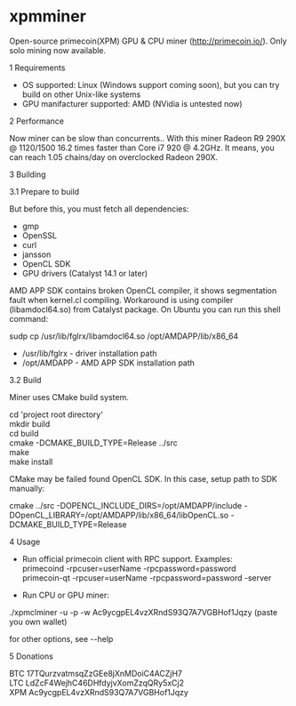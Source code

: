 xpmminer
========

Open-source primecoin(XPM) GPU & CPU miner (http://primecoin.io/). Only solo mining now available.

1 Requirements

- OS supported: Linux (Windows support coming soon), but you can try build on other Unix-like systems
- GPU manifacturer supported: AMD (NVidia is untested now)

2 Performance

Now miner can be slow than concurrents.. With this miner Radeon R9 290X @ 1120/1500 16.2 times faster than Core i7 920 @ 4.2GHz. It means, you can reach 1.05 chains/day on overclocked Radeon 290X.

3 Building

3.1 Prepare to build

But before this, you must fetch all dependencies:
 - gmp
 - OpenSSL
 - curl
 - jansson
 - OpenCL SDK
 - GPU drivers (Catalyst 14.1 or later)

AMD APP SDK contains broken OpenCL compiler, it shows segmentation fault when kernel.cl compiling. Workaround is using compiler (libamdocl64.so) from Catalyst package. On Ubuntu you can run this shell command:

sudp cp /usr/lib/fglrx/libamdocl64.so /opt/AMDAPP/lib/x86_64
 - /usr/lib/fglrx - driver installation path
 - /opt/AMDAPP - AMD APP SDK installation path


3.2 Build

Miner uses CMake build system.

cd 'project root directory'<BR>
mkdir build<BR>
cd build<BR>
cmake -DCMAKE_BUILD_TYPE=Release ../src<BR>
make<BR>
make install

CMake may be failed found OpenCL SDK. In this case, setup path to SDK manually:

cmake ../src -DOPENCL_INCLUDE_DIRS=/opt/AMDAPP/include -DOpenCL_LIBRARY=/opt/AMDAPP/lib/x86_64/libOpenCL.so -DCMAKE_BUILD_TYPE=Release

4 Usage

- Run official primecoin client with RPC support. Examples:<BR>
  primecoind -rpcuser=userName -rpcpassword=password<BR>
  primecoin-qt -rpcuser=userName -rpcpassword=password -server<BR>
  
- Run CPU or GPU miner:

./xpmclminer -u <userName> -p <password> -w Ac9ycgpEL4vzXRndS93Q7A7VGBHof1Jqzy (paste you own wallet)

for other options, see --help

5 Donations

BTC 17TQurzvatmsqZzGEe8jXnMDoiC4ACZjH7<BR>
LTC LdZcF4WejhC46DHfdyjvXomZzqQRy5xCj2<BR>
XPM Ac9ycgpEL4vzXRndS93Q7A7VGBHof1Jqzy
